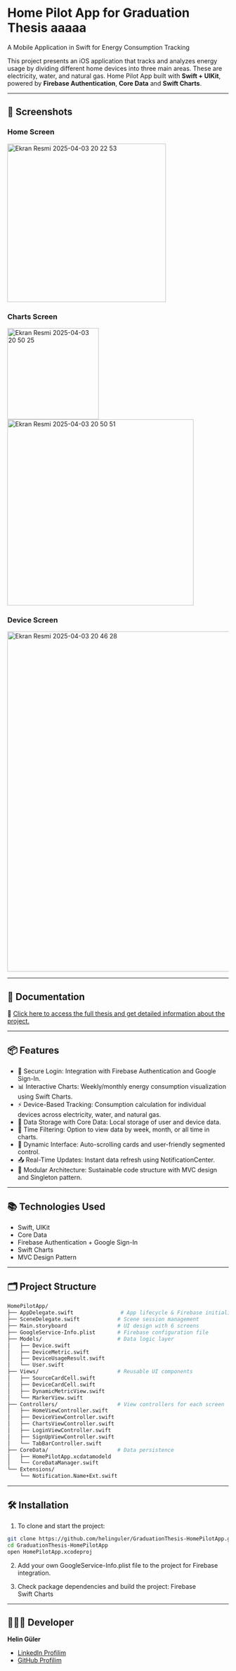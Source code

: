 # Home Pilot App for Graduation Thesis aaaaa
A Mobile Application in Swift for Energy Consumption Tracking

This project presents an iOS application that tracks and analyzes energy usage by dividing different home devices into three main areas. These are electricity, water, and natural gas. Home Pilot App built with **Swift + UIKit**, powered by **Firebase Authentication**, **Core Data** and **Swift Charts**.

---

## 📸 Screenshots

### Home Screen
<img width="361" alt="Ekran Resmi 2025-04-03 20 22 53" src="https://github.com/user-attachments/assets/02201313-f863-479e-bfb6-9d82295bace0" />

### Charts Screen
<img width="208" alt="Ekran Resmi 2025-04-03 20 50 25" src="https://github.com/user-attachments/assets/9e0da768-725f-45fe-b6bf-c0d3318205cc" />
<img width="424" alt="Ekran Resmi 2025-04-03 20 50 51" src="https://github.com/user-attachments/assets/1c223ea8-0536-4839-a1f2-78646638ac3f" />

### Device Screen
<img width="775" alt="Ekran Resmi 2025-04-03 20 46 28" src="https://github.com/user-attachments/assets/bc640637-83d3-4f58-9dc8-09e1e3aa09f9" />

---

## 🧾 Documentation

📄 [Click here to access the full thesis and get detailed information about the project.](https://drive.google.com/file/d/1e5l1uUiDTU2wsMvCk38ygnz_gWE_ctCk/view?usp=sharing)

---

## 📦 Features

- 🔐 Secure Login: Integration with Firebase Authentication and Google Sign-In.
- 📊 Interactive Charts: Weekly/monthly energy consumption visualization using Swift Charts.
- ⚡ Device-Based Tracking: Consumption calculation for individual devices across electricity, water, and natural gas.
- 💾 Data Storage with Core Data: Local storage of user and device data.
- 🔄 Time Filtering: Option to view data by week, month, or all time in charts.
- 📱 Dynamic Interface: Auto-scrolling cards and user-friendly segmented control.
- 📤 Real-Time Updates: Instant data refresh using NotificationCenter.
- 🧩 Modular Architecture: Sustainable code structure with MVC design and Singleton pattern.

---

## 📚 Technologies Used

- Swift, UIKit
- Core Data
- Firebase Authentication + Google Sign-In
- Swift Charts
- MVC Design Pattern

---

## 🗂️ Project Structure
```bash
HomePilotApp/
├── AppDelegate.swift               # App lifecycle & Firebase initialization
├── SceneDelegate.swift            # Scene session management
├── Main.storyboard                # UI design with 6 screens
├── GoogleService-Info.plist       # Firebase configuration file
├── Models/                        # Data logic layer
│   ├── Device.swift
│   ├── DeviceMetric.swift
│   ├── DeviceUsageResult.swift
│   └── User.swift
├── Views/                         # Reusable UI components
│   ├── SourceCardCell.swift
│   ├── DeviceCardCell.swift
│   ├── DynamicMetricView.swift
│   └── MarkerView.swift
├── Controllers/                   # View controllers for each screen
│   ├── HomeViewController.swift
│   ├── DeviceViewController.swift
│   ├── ChartsViewController.swift
│   ├── LoginViewController.swift
│   ├── SignUpViewController.swift
│   └── TabBarController.swift
├── CoreData/                      # Data persistence
│   ├── HomePilotApp.xcdatamodeld
│   └── CoreDataManager.swift
└── Extensions/
    └── Notification.Name+Ext.swift

```
---

## 🛠️ Installation

1. To clone and start the project:
   
```bash
git clone https://github.com/helinguler/GraduationThesis-HomePilotApp.git
cd GraduationThesis-HomePilotApp
open HomePilotApp.xcodeproj
```

2. Add your own GoogleService-Info.plist file to the project for Firebase integration.

3. Check package dependencies and build the project:
Firebase  
Swift Charts

---

## 👩🏻‍💻 Developer

**Helin Güler**  
- [LinkedIn Profilim](https://www.linkedin.com/in/helin-guler)  
- [GitHub Profilim](https://github.com/helinguler)

